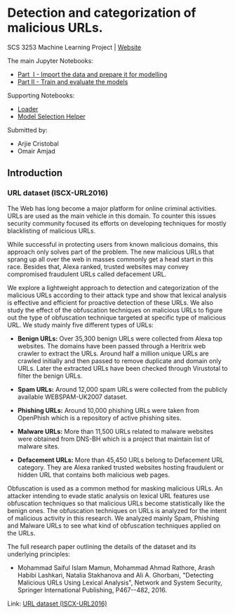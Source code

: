 # Detection and categorization of malicious URLs.
SCS 3253 Machine Learning Project | [Website](https://quickheaven.github.io/scs-3253-machine-learning/)

The main Jupyter Notebooks:
* [Part &nbsp;I - Import the data and prepare it for modelling](https://nbviewer.org/github/quickheaven/scs-3253-machine-learning/blob/4b5613acbfc3c7280b08a6d83be8478a9bb82ae0/Part_I_Import_the_data_and_prepare_it_for_modeling.ipynb)
* [Part II - Train and evaluate the models](https://nbviewer.org/github/quickheaven/scs-3253-machine-learning/blob/4b5613acbfc3c7280b08a6d83be8478a9bb82ae0/Part_II_Train_and_evaluate_the_model.ipynb)

Supporting Notebooks:
* [Loader](https://nbviewer.org/github/quickheaven/scs-3253-machine-learning/blob/6ad67b72c06811b5f3bfdb5fa07dc7091f5c64b3/loader_nb.ipynb)
* [Model Selection Helper](https://nbviewer.org/github/quickheaven/scs-3253-machine-learning/blob/6ad67b72c06811b5f3bfdb5fa07dc7091f5c64b3/model_selection_helper_nb.ipynb)

Submitted by:
* Arjie Cristobal
* Omair Amjad

## Introduction

### URL dataset (ISCX-URL2016)

The Web has long become a major platform for online criminal activities. URLs are used as the main vehicle in this domain. To counter this issues security community focused its efforts on developing techniques for mostly blacklisting of malicious URLs.

While successful in protecting users from known malicious domains, this approach only solves part of the problem. The new malicious URLs that sprang up all over the web in masses commonly get a head start in this race. Besides that, Alexa ranked, trusted websites may convey compromised fraudulent URLs called defacement URL.

We explore a lightweight approach to detection and categorization of the malicious URLs according to their attack type and show that lexical analysis is effective and efficient for proactive detection of these URLs. We also study the effect of the obfuscation techniques on malicious URLs to figure out the type of obfuscation technique targeted at specific type of malicious URL. We study mainly five different types of URLs:

* **Benign URLs:** Over 35,300 benign URLs were collected from Alexa top websites. The domains have been passed through a Heritrix web crawler to extract the URLs. Around half a million unique URLs are crawled initially and then passed to remove duplicate and domain only URLs. Later the extracted URLs have been checked through Virustotal to filter the benign URLs.

* **Spam URLs:** Around 12,000 spam URLs were collected from the publicly available WEBSPAM-UK2007 dataset.

* **Phishing URLs:** Around 10,000 phishing URLs were taken from OpenPhish which is a repository of active phishing sites.

* **Malware URLs:** More than 11,500 URLs related to malware websites were obtained from DNS-BH which is a project that maintain list of malware sites.

* **Defacement URLs:** More than 45,450 URLs belong to Defacement URL category. They are Alexa ranked trusted websites hosting fraudulent or hidden URL that contains both malicious web pages.

Obfuscation is used as a common method for masking malicious URLs. An attacker intending to evade static analysis on lexical URL features use obfuscation techniques so that malicious URLs become statistically like the benign ones. The obfuscation techniques on URLs is analyzed for the intent of malicious activity in this research. We analyzed mainly Spam, Phishing and Malware URLs to see what kind of obfuscation techniques applied on the URLs.

The full research paper outlining the details of the dataset and its underlying principles:

* Mohammad Saiful Islam Mamun, Mohammad Ahmad Rathore, Arash Habibi Lashkari, Natalia Stakhanova and Ali A. Ghorbani, "Detecting Malicious URLs Using Lexical Analysis", Network and System Security, Springer International Publishing, P467--482, 2016.

Link: [URL dataset (ISCX-URL2016)](https://www.unb.ca/cic/datasets/url-2016.html)


